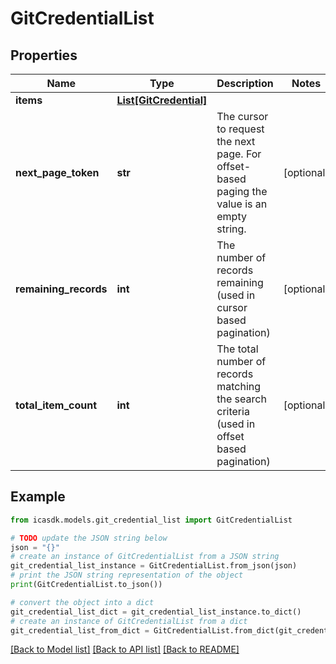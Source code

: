 # GitCredentialList


## Properties

Name | Type | Description | Notes
------------ | ------------- | ------------- | -------------
**items** | [**List[GitCredential]**](GitCredential.md) |  | 
**next_page_token** | **str** | The cursor to request the next page. For offset-based paging the value is an empty string. | [optional] 
**remaining_records** | **int** | The number of records remaining (used in cursor based pagination) | [optional] 
**total_item_count** | **int** | The total number of records matching the search criteria (used in offset based pagination) | [optional] 

## Example

```python
from icasdk.models.git_credential_list import GitCredentialList

# TODO update the JSON string below
json = "{}"
# create an instance of GitCredentialList from a JSON string
git_credential_list_instance = GitCredentialList.from_json(json)
# print the JSON string representation of the object
print(GitCredentialList.to_json())

# convert the object into a dict
git_credential_list_dict = git_credential_list_instance.to_dict()
# create an instance of GitCredentialList from a dict
git_credential_list_from_dict = GitCredentialList.from_dict(git_credential_list_dict)
```
[[Back to Model list]](../README.md#documentation-for-models) [[Back to API list]](../README.md#documentation-for-api-endpoints) [[Back to README]](../README.md)


